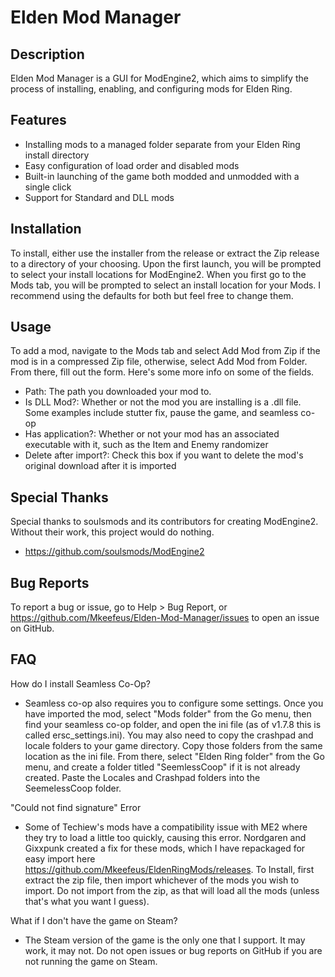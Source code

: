 # Elden Mod Manager

## Description

Elden Mod Manager is a GUI for ModEngine2, which aims to simplify the process of installing, enabling, and configuring mods for Elden Ring.

## Features

- Installing mods to a managed folder separate from your Elden Ring install directory
- Easy configuration of load order and disabled mods
- Built-in launching of the game both modded and unmodded with a single click
- Support for Standard and DLL mods

## Installation

To install, either use the installer from the release or extract the Zip release to a directory of your choosing. Upon the first launch, you will be prompted to select your install locations for ModEngine2. When you first go to the Mods tab, you will be prompted to select an install location for your Mods. I recommend using the defaults for both but feel free to change them.

## Usage

To add a mod, navigate to the Mods tab and select Add Mod from Zip if the mod is in a compressed Zip file, otherwise, select Add Mod from Folder. From there, fill out the form. Here's some more info on some of the fields.

 - Path: The path you downloaded your mod to.
 - Is DLL Mod?: Whether or not the mod you are installing is a .dll file. Some examples include stutter fix, pause the game, and seamless co-op
 - Has application?: Whether or not your mod has an associated executable with it, such as the Item and Enemy randomizer
 - Delete after import?: Check this box if you want to delete the mod's original download after it is imported

## Special Thanks

Special thanks to soulsmods and its contributors for creating ModEngine2. Without their work, this project would do nothing.
- https://github.com/soulsmods/ModEngine2 

## Bug Reports
To report a bug or issue, go to Help > Bug Report, or https://github.com/Mkeefeus/Elden-Mod-Manager/issues to open an issue on GitHub.

## FAQ

How do I install Seamless Co-Op?
- Seamless co-op also requires you to configure some settings. Once you have imported the mod, select "Mods folder" from the Go menu, then find your seamless co-op folder, and open the ini file (as of v1.7.8 this is called ersc_settings.ini). You may also need to copy the crashpad and locale folders to your game directory. Copy those folders from the same location as the ini file. From there, select "Elden Ring folder" from the Go menu, and create a folder titled "SeemlessCoop" if it is not already created. Paste the Locales and Crashpad folders into the SeemelessCoop folder. 

"Could not find signature" Error
- Some of Techiew's mods have a compatibility issue with ME2 where they try to load a little too quickly, causing this error. Nordgaren and Gixxpunk created a fix for these mods, which I have repackaged for easy import here https://github.com/Mkeefeus/EldenRingMods/releases. To Install, first extract the zip file, then import whichever of the mods you wish to import. Do not import from the zip, as that will load all the mods (unless that's what you want I guess).

What if I don't have the game on Steam?
- The Steam version of the game is the only one that I support. It may work, it may not. Do not open issues or bug reports on GitHub if you are not running the game on Steam.